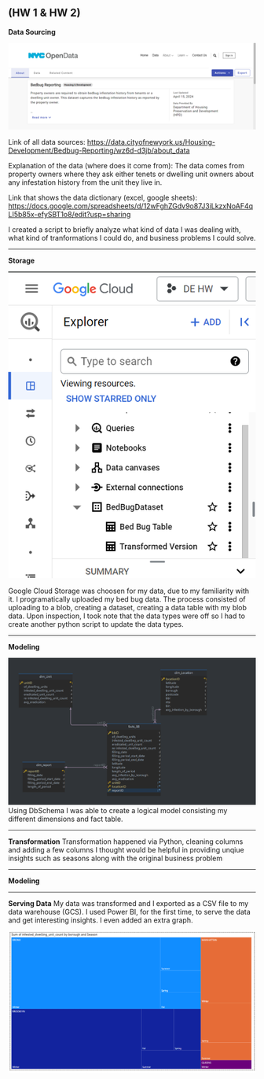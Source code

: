 (HW 1 & HW 2)
--------------------------------------------------------
**Data Sourcing**

![Images4GH/image-1.png](Images4GH/image-1.png)

Link of all data sources:
https://data.cityofnewyork.us/Housing-Development/Bedbug-Reporting/wz6d-d3jb/about_data 

Explanation of the data (where does it come from):
The data comes from property owners where they ask either tenets or dwelling unit owners about any infestation history from the unit they live in. 

Link that shows the data dictionary (excel, google sheets):
https://docs.google.com/spreadsheets/d/12wFghZGdv9o87J3iLkzxNoAF4qLI5b85x-efySBT1o8/edit?usp=sharing 

I created a script to briefly analyze what kind of data I was dealing with, what kind of tranformations I could do, and business problems I could solve.

--------------------------------------------------------
**Storage**

![Images4GH/image-2.png](Images4GH/image-2.png) 


Google Cloud Storage was choosen for my data, due to my familiarity with it. I programatically uploaded my bed bug data. The process consisted of uploading to a blob, creating a dataset, creating a data table with my blob data. Upon inspection, I took note that the data types were off so I had to create another python script to update the data types. 

--------------------------------------------------------
**Modeling**

![alt text](<Data Model/DataModel_Star_Schema.png>)
Using DbSchema I was able to create a logical model consisting my different dimensions and fact table. 

--------------------------------------------------------
**Transformation**
Transformation happened via Python, cleaning columns and adding a few columns I thought would be helpful in providing unqiue insights such as seasons along with the original business problem

--------------------------------------------------------
**Modeling**

--------------------------------------------------------
**Serving Data**
My data was transformed and I exported as a CSV file to my data warehouse (GCS). I used Power BI, for the first time, to serve the data and get interesting insights. I even added an extra graph.

![Images4GH/image.png](Images4GH/image.png)



